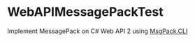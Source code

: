 # WebAPIMessagePackTest
Implement MessagePack on C# Web API 2 using [MsgPack.CLI](http://www.nuget.org/packages/MsgPack.Cli/)
